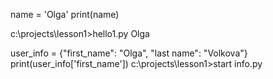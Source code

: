 name = 'Olga'
print(name)

c:\projects\lesson1>hello1.py
Olga


user_info = {"first_name": "Olga",
"last name": "Volkova"}
print(user_info['first_name'])
c:\projects\lesson1>start info.py
